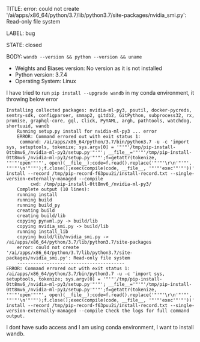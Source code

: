 TITLE:
 error: could not create '/ai/apps/x86_64/python/3.7/lib/python3.7/site-packages/nvidia_smi.py': Read-only file system

LABEL:
bug

STATE:
closed

BODY:
`wandb --version && python --version && uname`

* Weights and Biases version: No version as it is not installed
* Python version: 3.7.4
* Operating System: Linux

I have tried to run ```pip install --upgrade wandb``` in my conda environment, it throwing below error
```
Installing collected packages: nvidia-ml-py3, psutil, docker-pycreds, sentry-sdk, configparser, smmap2, gitdb2, GitPython, subprocess32, rx, promise, graphql-core, gql, Click, PyYAML, argh, pathtools, watchdog, shortuuid, wandb
    Running setup.py install for nvidia-ml-py3 ... error
    ERROR: Command errored out with exit status 1:
     command: /ai/apps/x86_64/python/3.7/bin/python3.7 -u -c 'import sys, setuptools, tokenize; sys.argv[0] = '"'"'/tmp/pip-install-0tt8mv6_/nvidia-ml-py3/setup.py'"'"'; __file__='"'"'/tmp/pip-install-0tt8mv6_/nvidia-ml-py3/setup.py'"'"';f=getattr(tokenize, '"'"'open'"'"', open)(__file__);code=f.read().replace('"'"'\r\n'"'"', '"'"'\n'"'"');f.close();exec(compile(code, __file__, '"'"'exec'"'"'))' install --record /tmp/pip-record-f63puu2i/install-record.txt --single-version-externally-managed --compile
         cwd: /tmp/pip-install-0tt8mv6_/nvidia-ml-py3/
    Complete output (10 lines):
    running install
    running build
    running build_py
    creating build
    creating build/lib
    copying pynvml.py -> build/lib
    copying nvidia_smi.py -> build/lib
    running install_lib
    copying build/lib/nvidia_smi.py -> /ai/apps/x86_64/python/3.7/lib/python3.7/site-packages
    error: could not create '/ai/apps/x86_64/python/3.7/lib/python3.7/site-packages/nvidia_smi.py': Read-only file system
    ----------------------------------------
ERROR: Command errored out with exit status 1: /ai/apps/x86_64/python/3.7/bin/python3.7 -u -c 'import sys, setuptools, tokenize; sys.argv[0] = '"'"'/tmp/pip-install-0tt8mv6_/nvidia-ml-py3/setup.py'"'"'; __file__='"'"'/tmp/pip-install-0tt8mv6_/nvidia-ml-py3/setup.py'"'"';f=getattr(tokenize, '"'"'open'"'"', open)(__file__);code=f.read().replace('"'"'\r\n'"'"', '"'"'\n'"'"');f.close();exec(compile(code, __file__, '"'"'exec'"'"'))' install --record /tmp/pip-record-f63puu2i/install-record.txt --single-version-externally-managed --compile Check the logs for full command output.
```

I dont have sudo access and I am using conda environment, I want to install wandb. 


